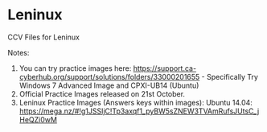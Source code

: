 # Leninux
CCV Files for Leninux

Notes:

1) You can try practice images here: https://support.ca-cyberhub.org/support/solutions/folders/33000201655 - Specifically Try Windows 7 Advanced Image and CPXI-UB14 (Ubuntu)
2) Official Practice Images released on 21st October.
3) Leninux Practice Images (Answers keys within images):
Ubuntu 14.04: https://mega.nz/#!g1JSSIjC!Tp3axqf1_pyBW5sZNEW3TVAmRufsJUtsC_jHeQZi0wM
